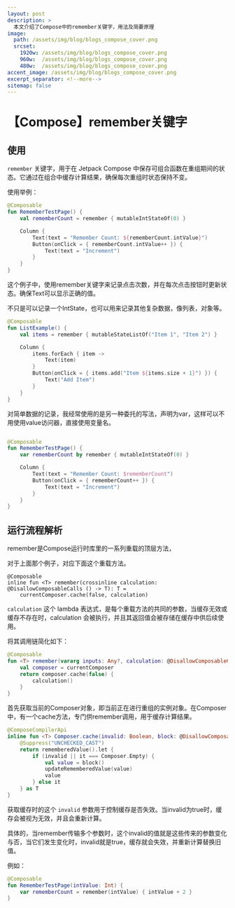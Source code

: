```yaml
---
layout: post
description: > 
  本文介绍了Compose中的remember关键字，用法及简要原理
image: 
  path: /assets/img/blog/blogs_compose_cover.png
  srcset: 
    1920w: /assets/img/blog/blogs_compose_cover.png
    960w:  /assets/img/blog/blogs_compose_cover.png
    480w:  /assets/img/blog/blogs_compose_cover.png
accent_image: /assets/img/blog/blogs_compose_cover.png
excerpt_separator: <!--more-->
sitemap: false
---
```

# 【Compose】remember关键字
## 使用
`remember` 关键字，用于在 Jetpack Compose 中保存可组合函数在重组期间的状态。它通过在组合中缓存计算结果，确保每次重组时状态保持不变。

使用举例：

```kotlin
@Composable
fun RememberTestPage() {
    val rememberCount = remember { mutableIntStateOf(0) }

    Column {
        Text(text = "Remember Count: ${rememberCount.intValue}")
        Button(onClick = { rememberCount.intValue++ }) {
            Text(text = "Increment")
        }
    }
}
```

这个例子中，使用remember关键字来记录点击次数，并在每次点击按钮时更新状态。确保Text可以显示正确的值。

不只是可以记录一个IntState，也可以用来记录其他复杂数据，像列表，对象等。

```kotlin
@Composable
fun ListExample() {
    val items = remember { mutableStateListOf("Item 1", "Item 2") }

    Column {
        items.forEach { item ->
            Text(item)
        }
        Button(onClick = { items.add("Item ${items.size + 1}") }) {
            Text("Add Item")
        }
    }
}
```

对简单数据的记录，我经常使用的是另一种委托的写法，声明为var，这样可以不用使用value访问器，直接使用变量名。

```kotlin

@Composable
fun RememberTestPage() {
    var rememberCount by remember { mutableIntStateOf(0) }

    Column {
        Text(text = "Remember Count: $rememberCount")
        Button(onClick = { rememberCount++ }) {
            Text(text = "Increment")
        }
    }
}
```

## 运行流程解析

remember是Compose运行时库里的一系列重载的顶层方法，

对于上面那个例子，对应下面这个重载方法。

```
@Composable
inline fun <T> remember(crossinline calculation: @DisallowComposableCalls () -> T): T =
    currentComposer.cache(false, calculation)

```

```calculation``` 这个 lambda 表达式，是每个重载方法的共同的参数，当缓存无效或缓存不存在时，calculation 会被执行，并且其返回值会被存储在缓存中供后续使用。

将其调用链简化如下：

```kotlin
@Composable
fun <T> remember(vararg inputs: Any?, calculation: @DisallowComposableCalls () -> T): T {
    val composer = currentComposer
    return composer.cache(false) {
        calculation()
    }
}
```

首先获取当前的Composer对象，即当前正在进行重组的实例对象。在Composer中，有一个cache方法，专门供remember调用，用于缓存计算结果。

```kotlin
@ComposeCompilerApi
inline fun <T> Composer.cache(invalid: Boolean, block: @DisallowComposableCalls () -> T): T {
    @Suppress("UNCHECKED_CAST")
    return rememberedValue().let {
        if (invalid || it === Composer.Empty) {
            val value = block()
            updateRememberedValue(value)
            value
        } else it
    } as T
}
```

获取缓存时的这个 ```invalid``` 参数用于控制缓存是否失效。当invalid为true时，缓存会被视为无效，并且会重新计算。

具体的，当remember传输多个参数时，这个invalid的值就是这些传来的参数变化与否，当它们发生变化时，invalid就是true，缓存就会失效，并重新计算替换旧值。

例如：

```kotlin
@Composable
fun RememberTestPage(intValue: Int) {
    var rememberCount = remember(intValue) { intValue + 2 }
}
```
